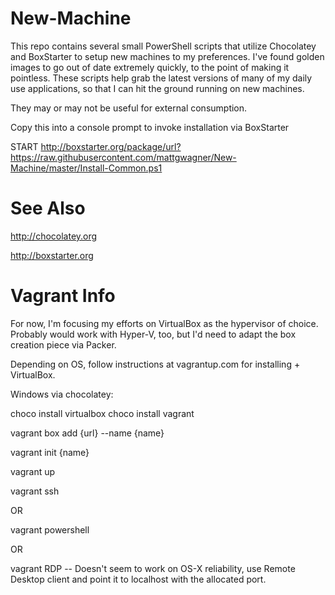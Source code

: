 New-Machine
===========

This repo contains several small PowerShell scripts that utilize Chocolatey and BoxStarter to setup new machines to my preferences. I've found golden images to go out of date extremely quickly, to the point of making it pointless. These scripts help grab the latest versions of many of my daily use applications, so that I can hit the ground running on new machines.

They may or may not be useful for external consumption.

Copy this into a console prompt to invoke installation via BoxStarter

START http://boxstarter.org/package/url?https://raw.githubusercontent.com/mattgwagner/New-Machine/master/Install-Common.ps1

See Also
===========

http://chocolatey.org

http://boxstarter.org

# Vagrant Info

For now, I'm focusing my efforts on VirtualBox as the hypervisor of choice. Probably would work with Hyper-V, too, but I'd need to adapt the box creation piece via Packer.

Depending on OS, follow instructions at vagrantup.com for installing + VirtualBox.

Windows via chocolatey: 

choco install virtualbox
choco install vagrant

vagrant box add {url} --name {name}

vagrant init {name}

vagrant up

vagrant ssh

OR

vagrant powershell

OR 

vagrant RDP -- Doesn't seem to work on OS-X reliability, use Remote Desktop client and point it to localhost with the allocated port.

